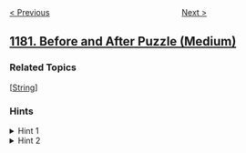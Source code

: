 <!--|This file generated by command(leetcode description); DO NOT EDIT.    |-->
<!--+----------------------------------------------------------------------+-->
<!--|@author    openset <openset.wang@gmail.com>                           |-->
<!--|@link      https://github.com/openset                                 |-->
<!--|@home      https://github.com/openset/leetcode                        |-->
<!--+----------------------------------------------------------------------+-->

[< Previous](https://github.com/openset/leetcode/tree/master/problems/count-substrings-with-only-one-distinct-letter "Count Substrings with Only One Distinct Letter")
　　　　　　　　　　　　　　　　
[Next >](https://github.com/openset/leetcode/tree/master/problems/shortest-distance-to-target-color "Shortest Distance to Target Color")

## [1181. Before and After Puzzle (Medium)](https://leetcode.com/problems/before-and-after-puzzle "前后拼接")



### Related Topics
  [[String](https://github.com/openset/leetcode/tree/master/tag/string/README.md)]

### Hints
<details>
<summary>Hint 1</summary>
What if you check every pair of strings (bruteforce)?
</details>

<details>
<summary>Hint 2</summary>
For every two strings, check if they can form a puzzle by comparing their last and first words.
</details>
